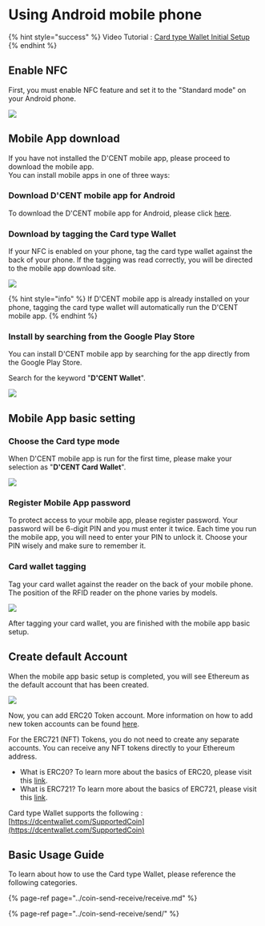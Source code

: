 # Using Android mobile phone

{% hint style="success" %}
Video Tutorial : [Card type Wallet Initial Setup](https://youtu.be/XbVdPgtfvjk)
{% endhint %}

## Enable NFC

First, you must enable NFC feature and set it to the "Standard mode" on your Android phone.

![](../.gitbook/assets/image%20%28199%29.png)

## Mobile App download

If you have not installed the D'CENT mobile app, please proceed to download the mobile app.  
You can install mobile apps in one of three ways:

### Download D'CENT mobile app for Android

To download the D'CENT mobile app for Android, please click [here](https://play.google.com/store/apps/details?id=com.kr.iotrust.dcent.wallet).

### Download by tagging the Card type Wallet

If your NFC is enabled on your phone, tag the card type wallet against the back of your phone. If the tagging was read correctly,  you will be directed to the mobile app download site.

![](../.gitbook/assets/image%20%28112%29.png)

{% hint style="info" %}
If D'CENT mobile app is already installed on your phone, tagging the card type wallet will automatically run the D'CENT mobile app.
{% endhint %}

### Install by searching from the Google Play Store

You can install D'CENT mobile app by searching for the app directly from the Google Play Store.

Search for the keyword "**D'CENT Wallet**".

![](../.gitbook/assets/image%20%28138%29.png)

## Mobile App basic setting

### Choose the Card type mode

When D'CENT mobile app is run for the first time, please make your selection as "**D'CENT Card Wallet**".

![](../.gitbook/assets/image%20%2874%29.png)

### Register Mobile App password

To protect access to your mobile app, please register password. Your password will be 6-digit PIN and you must enter it twice. Each time you run the mobile app, you will need to enter your PIN to unlock it. Choose your PIN wisely and make sure to remember it.

### Card wallet tagging

Tag your card wallet against the reader on the back of your mobile phone. The position of the RFID reader on the phone varies by models.

![](../.gitbook/assets/image%20%28170%29.png)

After tagging your card wallet, you are finished with the mobile app basic setup.

## Create default Account

When the mobile app basic setup is completed, you will see Ethereum as the default account that has been created. 

![](../.gitbook/assets/image%20%2822%29.png)

Now, you can add ERC20 Token account. More information on how to add new token accounts can be found [here](../mobile-app/create-account.md).

For the ERC721 \(NFT\) Tokens, you do not need to create any separate accounts. You can receive any NFT tokens directly to your Ethereum address.

* What is ERC20? To learn more about the basics of ERC20, please visit this [link](../cryptocurrency-basic/erc20.md).
* What is ERC721? To learn more about the basics of ERC721, please visit this [link](../cryptocurrency-basic/erc721-nft.md).

Card type Wallet supports the following : [https://dcentwallet.com/SupportedCoin](https://dcentwallet.com/SupportedCoin)

## Basic Usage Guide

To learn about how to use the Card type Wallet, please reference the following categories.

{% page-ref page="../coin-send-receive/receive.md" %}

{% page-ref page="../coin-send-receive/send/" %}



